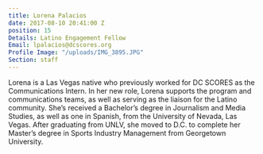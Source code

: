 ```yaml
---
title: Lorena Palacios
date: 2017-08-10 20:41:00 Z
position: 15
Details: Latino Engagement Fellow
Email: lpalacios@dcscores.org
Profile Image: "/uploads/IMG_3895.JPG"
Section: staff
---
```


Lorena is a Las Vegas native who previously worked for DC SCORES as the Communications Intern. In her new role, Lorena supports the program and communications teams, as well as serving as the liaison for the Latino community. She’s received a Bachelor’s degree in Journalism and Media Studies, as well as one in Spanish, from the University of Nevada, Las Vegas. After graduating from UNLV, she moved to D.C. to complete her Master’s degree in Sports Industry Management from Georgetown University.